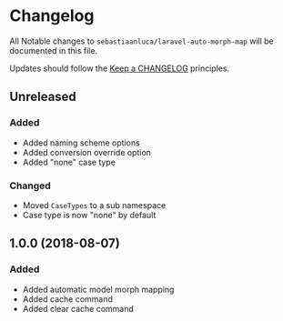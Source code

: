 # Changelog

All Notable changes to `sebastiaanluca/laravel-auto-morph-map` will be documented in this file.

Updates should follow the [Keep a CHANGELOG](http://keepachangelog.com/) principles.

## Unreleased

### Added

- Added naming scheme options
- Added conversion override option
- Added "none" case type

### Changed

- Moved `CaseTypes` to a sub namespace
- Case type is now "none" by default

## 1.0.0 (2018-08-07)

### Added

- Added automatic model morph mapping
- Added cache command
- Added clear cache command
